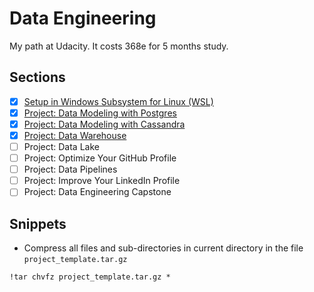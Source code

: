 # Data Engineering

My path at Udacity. It costs 368e for 5 months study.

## Sections

- [x] [Setup in Windows Subsystem for Linux (WSL)](l2-data-modeling)
- [x] [Project: Data Modeling with Postgres](https://github.com/vuanhtuan1012/data-modeling-with-postgres)
- [x] [Project: Data Modeling with Cassandra](https://github.com/vuanhtuan1012/data-modeling-with-cassandra)
- [x] [Project: Data Warehouse](https://github.com/vuanhtuan1012/data-warehouse)
- [ ] Project: Data Lake
- [ ] Project: Optimize Your GitHub Profile
- [ ] Project: Data Pipelines
- [ ] Project: Improve Your LinkedIn Profile
- [ ] Project: Data Engineering Capstone

## Snippets

- Compress all files and sub-directories in current directory in the file `project_template.tar.gz`

```
!tar chvfz project_template.tar.gz *
```
